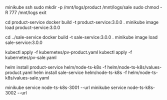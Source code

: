 

minikube ssh
sudo mkdir -p /mnt/logs/product /mnt/logs/sale
sudo chmod -R 777 /mnt/logs
exit


cd product-service
docker build -t product-service:3.0.0 .
minikube image load product-service:3.0.0

cd ../sale-service
docker build -t sale-service:3.0.0 .
minikube image load sale-service:3.0.0


kubectl apply -f kubernetes/pv-product.yaml
kubectl apply -f kubernetes/pv-sale.yaml


helm install product-service helm/node-ts-k8s -f helm/node-ts-k8s/values-product.yaml
helm install sale-service helm/node-ts-k8s -f helm/node-ts-k8s/values-sale.yaml


minikube service node-ts-k8s-3001 --url
minikube service node-ts-k8s-3002 --url




